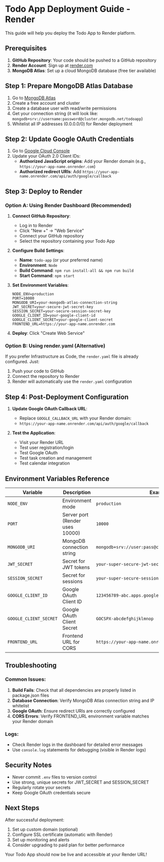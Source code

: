 # Todo App Deployment Guide - Render

This guide will help you deploy the Todo App to Render platform.

## Prerequisites

1. **GitHub Repository**: Your code should be pushed to a GitHub repository
2. **Render Account**: Sign up at [render.com](https://render.com)
3. **MongoDB Atlas**: Set up a cloud MongoDB database (free tier available)

## Step 1: Prepare MongoDB Atlas Database

1. Go to [MongoDB Atlas](https://www.mongodb.com/atlas)
2. Create a free account and cluster
3. Create a database user with read/write permissions
4. Get your connection string (it will look like: `mongodb+srv://username:password@cluster.mongodb.net/todoapp`)
5. Whitelist all IP addresses (0.0.0.0/0) for Render deployment

## Step 2: Update Google OAuth Credentials

1. Go to [Google Cloud Console](https://console.cloud.google.com/apis/credentials)
2. Update your OAuth 2.0 Client IDs:
   - **Authorized JavaScript origins**: Add your Render domain (e.g., `https://your-app-name.onrender.com`)
   - **Authorized redirect URIs**: Add `https://your-app-name.onrender.com/api/auth/google/callback`

## Step 3: Deploy to Render

### Option A: Using Render Dashboard (Recommended)

1. **Connect GitHub Repository**:
   - Log in to Render
   - Click "New +" → "Web Service"
   - Connect your GitHub repository
   - Select the repository containing your Todo App

2. **Configure Build Settings**:
   - **Name**: `todo-app` (or your preferred name)
   - **Environment**: `Node`
   - **Build Command**: `npm run install-all && npm run build`
   - **Start Command**: `npm start`

3. **Set Environment Variables**:
   ```
   NODE_ENV=production
   PORT=10000
   MONGODB_URI=your-mongodb-atlas-connection-string
   JWT_SECRET=your-secure-jwt-secret-key
   SESSION_SECRET=your-secure-session-secret-key
   GOOGLE_CLIENT_ID=your-google-client-id
   GOOGLE_CLIENT_SECRET=your-google-client-secret
   FRONTEND_URL=https://your-app-name.onrender.com
   ```

4. **Deploy**: Click "Create Web Service"

### Option B: Using render.yaml (Alternative)

If you prefer Infrastructure as Code, the `render.yaml` file is already configured. Just:
1. Push your code to GitHub
2. Connect the repository to Render
3. Render will automatically use the `render.yaml` configuration

## Step 4: Post-Deployment Configuration

1. **Update Google OAuth Callback URL**:
   - Replace `GOOGLE_CALLBACK_URL` with your Render domain:
   - `https://your-app-name.onrender.com/api/auth/google/callback`

2. **Test the Application**:
   - Visit your Render URL
   - Test user registration/login
   - Test Google OAuth
   - Test task creation and management
   - Test calendar integration

## Environment Variables Reference

| Variable | Description | Example |
|----------|-------------|---------|
| `NODE_ENV` | Environment mode | `production` |
| `PORT` | Server port (Render uses 10000) | `10000` |
| `MONGODB_URI` | MongoDB connection string | `mongodb+srv://user:pass@cluster.mongodb.net/todoapp` |
| `JWT_SECRET` | Secret for JWT tokens | `your-super-secure-jwt-secret-key` |
| `SESSION_SECRET` | Secret for sessions | `your-super-secure-session-secret` |
| `GOOGLE_CLIENT_ID` | Google OAuth Client ID | `123456789-abc.apps.googleusercontent.com` |
| `GOOGLE_CLIENT_SECRET` | Google OAuth Client Secret | `GOCSPX-abcdefghijklmnop` |
| `FRONTEND_URL` | Frontend URL for CORS | `https://your-app-name.onrender.com` |

## Troubleshooting

### Common Issues:

1. **Build Fails**: Check that all dependencies are properly listed in package.json files
2. **Database Connection**: Verify MongoDB Atlas connection string and IP whitelist
3. **Google OAuth**: Ensure redirect URIs are correctly configured
4. **CORS Errors**: Verify FRONTEND_URL environment variable matches your Render domain

### Logs:
- Check Render logs in the dashboard for detailed error messages
- Use `console.log` statements for debugging (visible in Render logs)

## Security Notes

- Never commit `.env` files to version control
- Use strong, unique secrets for JWT_SECRET and SESSION_SECRET
- Regularly rotate your secrets
- Keep Google OAuth credentials secure

## Next Steps

After successful deployment:
1. Set up custom domain (optional)
2. Configure SSL certificate (automatic with Render)
3. Set up monitoring and alerts
4. Consider upgrading to paid plan for better performance

Your Todo App should now be live and accessible at your Render URL!
